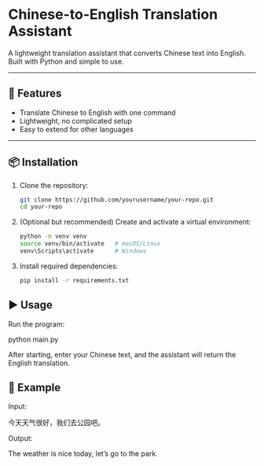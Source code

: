 # Chinese-to-English Translation Assistant

A lightweight translation assistant that converts Chinese text into English.  
Built with Python and simple to use.

---

## 🚀 Features
- Translate Chinese to English with one command
- Lightweight, no complicated setup
- Easy to extend for other languages

---

## 📦 Installation

1. Clone the repository:
   ```bash
   git clone https://github.com/yourusername/your-repo.git
   cd your-repo

2. (Optional but recommended) Create and activate a virtual environment:
   ```bash
   python -m venv venv
   source venv/bin/activate   # macOS/Linux
   venv\Scripts\activate      # Windows

3. Install required dependencies:
   ```bash
   pip install -r requirements.txt

## ▶️ Usage

Run the program:

   python main.py

After starting, enter your Chinese text, and the assistant will return the English translation.

## 📝 Example

Input:

今天天气很好，我们去公园吧。


Output:

The weather is nice today, let’s go to the park.

